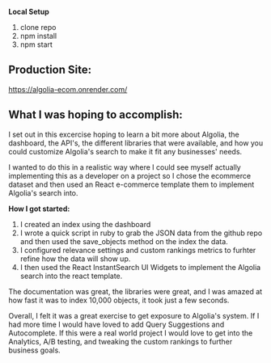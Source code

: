 

**Local Setup**
1. clone repo
2. npm install
3. npm start

## Production Site:
https://algolia-ecom.onrender.com/

## What I was hoping to accomplish:
I set out in this excercise hoping to learn a bit more about Algolia, the dashboard, the API's, the different libraries that were available, and how you could customize Algolia's search to make it fit any businesses' needs.

I wanted to do this in a realistic way where I could see myself actually implementing this as a developer on a project so I chose the ecommerce dataset and then used an React e-commerce template them to implement Algolia's search into.

**How I got started:**
1. I created an index using the dashboard
2. I wrote a quick script in ruby to grab the JSON data from the github repo and then used the save_objects method on the index the data.
3. I configured relevance settings and custom rankings metrics to furhter refine how the data will show up.
4. I then used the React InstantSearch UI Widgets to implement the Algolia search into the react template.

The documentation was great, the libraries were great, and I was amazed at how fast it was to index 10,000 objects, it took just a few seconds.

Overall, I felt it was a great exercise to get exposure to Algolia's system. If I had more time I would have loved to add Query Suggestions and Autocomplete. If this were a real world project I would love to get into the Analytics, A/B testing, and tweaking the custom rankings to further business goals.